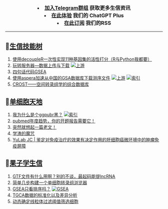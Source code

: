 
<h3 align="center">   
 <li> <a href="https://t.me/BioInfoTalk">加入Telegram群组</a> 获取更多生信资讯</li>
 <li> <a href="https://kyplus.092420.xyz/">在此体验</a> 我们的 ChatGPT Plus </li>
  <li> <a href="https://bioinforss-channel.vercel.app/">在此订阅</a> 我们的RSS</li>
</h3>

------------------

## 📝[生信技能树](https://github.com/ixxmu/mp_duty/issues?q=label%3A%E7%94%9F%E4%BF%A1%E6%8A%80%E8%83%BD%E6%A0%91+is%3Aclosed)
<!-- 1issueTable -->

1. [使用decoupleR一次性实现11种基因集的活性打分（R与Python我都要）](https://github.com/ixxmu/mp_duty/issues/6089) 
2. [玩转服务器—数据上传与下载](https://github.com/ixxmu/mp_duty/issues/6088) [![上游](https://img.shields.io/github/labels/ixxmu/mp_duty/上游)](https://github.com/ixxmu/mp_duty/labels/上游)
3. [四句话代码GSEA](https://github.com/ixxmu/mp_duty/issues/6032) 
4. [使用aspera加速从中国的GSA数据库下载测序文件](https://github.com/ixxmu/mp_duty/issues/6027) [![上游](https://img.shields.io/github/labels/ixxmu/mp_duty/上游)](https://github.com/ixxmu/mp_duty/labels/上游) [![索引](https://img.shields.io/github/labels/ixxmu/mp_duty/索引)](https://github.com/ixxmu/mp_duty/labels/索引)
5. [CROST——空间转录组学的综合数据库](https://github.com/ixxmu/mp_duty/issues/6000) 
<!-- 1issueTable -->
## 📝[单细胞天地](https://github.com/ixxmu/mp_duty/issues?q=label%3A%E5%8D%95%E7%BB%86%E8%83%9E%E5%A4%A9%E5%9C%B0+is%3Aclosed)
<!-- 2issueTable -->

1. [我为什么是个ggpubr黑？](https://github.com/ixxmu/mp_duty/issues/5947) [![索引](https://img.shields.io/github/labels/ixxmu/mp_duty/索引)](https://github.com/ixxmu/mp_duty/labels/索引)
2. [pubmed年度趋势，你的开题报告需要它！](https://github.com/ixxmu/mp_duty/issues/5946) 
3. [突然就想起一篇老文！](https://github.com/ixxmu/mp_duty/issues/5945) 
4. [学渣的魔咒](https://github.com/ixxmu/mp_duty/issues/5898) 
5. [YuLab JC | 鉴定对免疫治疗的效果有决定作用的肝细胞癌微环境中的肿瘤免疫屏障](https://github.com/ixxmu/mp_duty/issues/5736) 
<!-- 2issueTable -->

## 📝[果子学生信](https://github.com/ixxmu/mp_duty/issues?q=label%3A%E6%9E%9C%E5%AD%90%E5%AD%A6%E7%94%9F%E4%BF%A1+is%3Aclosed)
<!-- 3issueTable -->

1. [GTF文件有什么用啊？别的不谈，最起码能提lncRNA](https://github.com/ixxmu/mp_duty/issues/6080) 
2. [简单几步构建一个单细胞转录组浏览器](https://github.com/ixxmu/mp_duty/issues/5103) 
3. [GSEA只看排序吗？](https://github.com/ixxmu/mp_duty/issues/4920) [![GSEA](https://img.shields.io/github/labels/ixxmu/mp_duty/GSEA)](https://github.com/ixxmu/mp_duty/labels/GSEA)
4. [TGCA数据的标准化以及差异分析](https://github.com/ixxmu/mp_duty/issues/4829) 
5. [动态确定线粒体过滤阈值筛选细胞](https://github.com/ixxmu/mp_duty/issues/4754) 
<!-- 3issueTable -->
